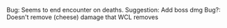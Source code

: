 Bug: Seems to end encounter on deaths.
Suggestion: Add boss dmg
Bug?: Doesn't remove (cheese) damage that WCL removes 